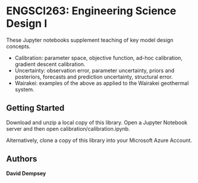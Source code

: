 # ENGSCI263: Engineering Science Design I

These Jupyter notebooks supplement teaching of key model design concepts.
- Calibration: parameter space, objective function, ad-hoc calibration, gradient descent calibration.
- Uncertainty: observation error, parameter uncertainty, priors and posteriors, forecasts and prediction uncertainty, structural error.
- Wairakei: examples of the above as applied to the Wairakei geothermal system.

## Getting Started

Download and unzip a local copy of this library. Open a Jupyter Notebook server and then open calibration/calibration.ipynb.

Alternatively, clone a copy of this library into your Microsoft Azure Account.

## Authors

**David Dempsey**
